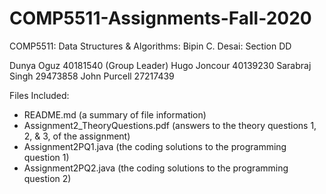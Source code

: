 # COMP5511-Assignments-Fall-2020

COMP5511: Data Structures & Algorithms: Bipin C. Desai: Section DD

Dunya Oguz 40181540 (Group Leader)
Hugo Joncour 40139230
Sarabraj Singh 29473858
John Purcell 27217439

Files Included:
- README.md (a summary of file information)
- Assignment2_TheoryQuestions.pdf (answers to the theory questions 1, 2, & 3, of the assignment)
- Assignment2PQ1.java (the coding solutions to the programming question 1)
- Assignment2PQ2.java (the coding solutions to the programming question 2)
